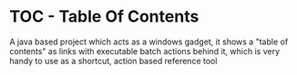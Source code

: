 TOC - Table Of Contents
=======================

A java based project which acts as a windows gadget, it shows a "table of contents" as links with executable batch actions behind it, which is very handy to use as a shortcut, action based reference tool
